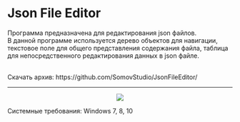# Json File Editor
Программа предназначена для редактирования json файлов. 
<br>
В данной программе используется дерево объектов для навигации, 
текстовое поле для общего представления содержания файла, 
таблица для непосредственного редактирования данных в json файле.

<br>
Скачать архив: https://github.com/SomovStudio/JsonFileEditor/

<hr>

<p align="center">
  <img src="https://somovstudio.github.io/img/projects/json_file_editor/json_file_editor_1.png">
</p>

Системные требования: Windows 7, 8, 10